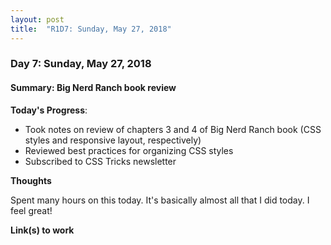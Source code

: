 ```yaml
---
layout: post
title:  "R1D7: Sunday, May 27, 2018"
---
```


### Day 7: Sunday, May 27, 2018
#### Summary: Big Nerd Ranch book review

**Today's Progress**:

- Took notes on review of chapters 3 and 4 of Big Nerd Ranch book (CSS styles and responsive layout, respectively)
- Reviewed best practices for organizing CSS styles
- Subscribed to CSS Tricks newsletter

**Thoughts**

Spent many hours on this today. It's basically almost all that I did today. I feel great!

**Link(s) to work**
